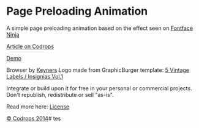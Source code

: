 Page Preloading Animation
=========

A simple page preloading animation based on the effect seen on [Fontface Ninja](http://fontface.ninja/)

[Article on Codrops](http://tympanus.net/codrops/?p=19535)

[Demo](http://tympanus.net/Tutorials/PagePreloadingEffect/)

Browser by [Keyners](http://keyners.com)
Logo made from GraphicBurger template: [5 Vintage Labels / Insignias Vol.1](http://graphicburger.com/5-vintage-labels-insignias-vol-1/)

Integrate or build upon it for free in your personal or commercial projects. Don't republish, redistribute or sell "as-is". 

Read more here: [License](http://tympanus.net/codrops/licensing/)

[© Codrops 2014](http://www.codrops.com)# tes
